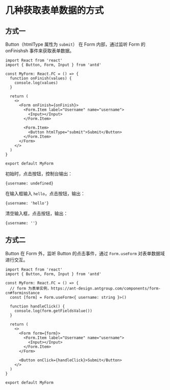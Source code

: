 # 几种获取表单数据的方式

## 方式一

Button（htmlType 属性为 `submit`） 在 Form 内部，通过监听 Form 的 onFinishsh 事件来获取表单数据。

```tsx
import React from 'react'
import { Button, Form, Input } from 'antd'

const MyForm: React.FC = () => {
  function onFinish(values) {
    console.log(values)
  }

  return (
    <>
      <Form onFinish={onFinish}>
        <Form.Item label="Username" name="username">
          <Input></Input>
        </Form.Item>

        <Form.Item>
          <Button htmlType="submit">Submit</Button>
        </Form.Item>
      </Form>
    </>
  )
}

export default MyForm
```

初始时，点击按钮，控制台输出：

```
{username: undefined}
```

在输入框输入 `hello`，点击按钮，输出：

```
{username: 'hello'}
```

清空输入框，点击按钮，输出：

```
{username: ''}
```

## 方式二

Button 在 Form 外，监听 Button 的点击事件，通过 `Form.useForm` 对表单数据域进行交互。

```tsx
import React from 'react'
import { Button, Form, Input } from 'antd'

const MyForm: React.FC = () => {
  // form 为表单实例，https://ant-design.antgroup.com/components/form-cn#forminstance
  const [form] = Form.useForm<{ username: string }>()

  function handleClick() {
    console.log(form.getFieldsValue())
  }

  return (
    <>
      <Form form={form}>
        <Form.Item label="Username" name="username">
          <Input></Input>
        </Form.Item>
      </Form>

      <Button onClick={handleClick}>Submit</Button>
    </>
  )
}

export default MyForm
```
